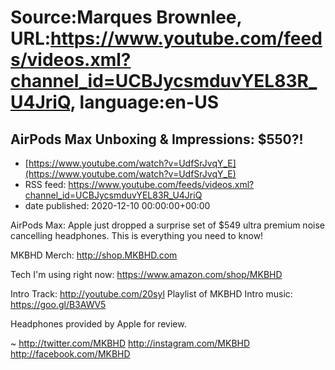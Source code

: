 # Source:Marques Brownlee, URL:https://www.youtube.com/feeds/videos.xml?channel_id=UCBJycsmduvYEL83R_U4JriQ, language:en-US

## AirPods Max Unboxing & Impressions: $550?!
 - [https://www.youtube.com/watch?v=UdfSrJvqY_E](https://www.youtube.com/watch?v=UdfSrJvqY_E)
 - RSS feed: https://www.youtube.com/feeds/videos.xml?channel_id=UCBJycsmduvYEL83R_U4JriQ
 - date published: 2020-12-10 00:00:00+00:00

AirPods Max: Apple just dropped a surprise set of $549 ultra premium noise cancelling headphones. This is everything you need to know!

MKBHD Merch: http://shop.MKBHD.com

Tech I'm using right now: https://www.amazon.com/shop/MKBHD

Intro Track: http://youtube.com/20syl
Playlist of MKBHD Intro music: https://goo.gl/B3AWV5

Headphones provided by Apple for review.

~
http://twitter.com/MKBHD
http://instagram.com/MKBHD
http://facebook.com/MKBHD

